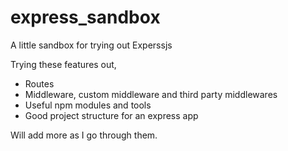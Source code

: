 # express_sandbox
A little sandbox for trying out Experssjs

Trying these features out, 

- Routes
- Middleware, custom middleware and third party middlewares
- Useful npm modules and tools
- Good project structure for an express app

Will add more as I go through them.
